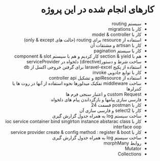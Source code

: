 <h1 style="direction: rtl">کارهای انجام شده در این پروژه
</h1>
<ul style="direction: rtl">
<li>
سیستم routing
</li>
<li>
کار با migrations
</li>
<li>
کار با model & controller
</li>
<li>
استفاده از resource برای routing
(حالت های only & except)
</li>
<li>
کار با artisan و مشتقات آن
</li>
<li>
کار با سیستم pagination
</li>
<li>
هم با section & yield کار کردیم و هم با سیستم component & slot
</li>
<li>
ساخت شرط و دستور(directive) دلخواه در serviceProvider
</li>
<li>
استفاده از پکیج laravel-excel برای گرفتن خروجی اکسل از db
</li>
<li>
کار با توابع جادویی invoke
</li>
<li>
استفاده از apiResource و تشکیل controller api
</li>
<li>
ساخت middleware
تفکیک میدلورها 
نحوه استفاده از آنها در روت ها یا کنترلرها
</li>
<li>
custom Request و اعتبار سنجی فرم ها
</li>
<li>
فارسی سازی پیامها و بازگزداندن پیام های دلخواه
</li>
<li>
کار با postman قسمت 24 
</li>
<li>
کار با select2 و فارسی سازی آن
</li>
<li>
ساخت سیستم log به همراه جدول گزارش گیری
</li>
<li>
کار با ioc service container
bind 
singlrton
instance 
abstarac class
interface
oop
</li>
<li>
کار با service provider
create & config
method : register & boot
</li>
<li>
ساخت سیستم log به همراه جدول گزارش گیری
</li>
<li>
روابط morphMany
</li>
<li>
Mutator
</li>
<li>
Collections
</li>
</ul>
